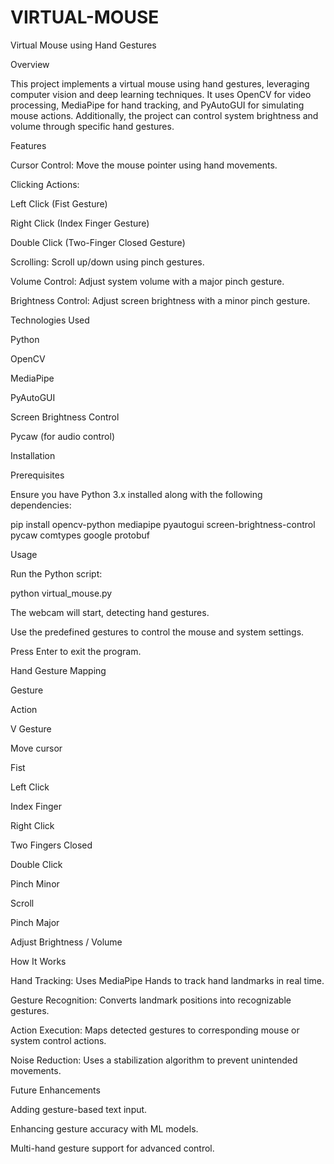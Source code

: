 # VIRTUAL-MOUSE
Virtual Mouse using Hand Gestures

Overview

This project implements a virtual mouse using hand gestures, leveraging computer vision and deep learning techniques. It uses OpenCV for video processing, MediaPipe for hand tracking, and PyAutoGUI for simulating mouse actions. Additionally, the project can control system brightness and volume through specific hand gestures.

Features

Cursor Control: Move the mouse pointer using hand movements.

Clicking Actions:

Left Click (Fist Gesture)

Right Click (Index Finger Gesture)

Double Click (Two-Finger Closed Gesture)

Scrolling: Scroll up/down using pinch gestures.

Volume Control: Adjust system volume with a major pinch gesture.

Brightness Control: Adjust screen brightness with a minor pinch gesture.

Technologies Used

Python

OpenCV

MediaPipe

PyAutoGUI

Screen Brightness Control

Pycaw (for audio control)

Installation

Prerequisites

Ensure you have Python 3.x installed along with the following dependencies:

pip install opencv-python mediapipe pyautogui screen-brightness-control pycaw comtypes google protobuf

Usage

Run the Python script:

python virtual_mouse.py

The webcam will start, detecting hand gestures.

Use the predefined gestures to control the mouse and system settings.

Press Enter to exit the program.

Hand Gesture Mapping

Gesture

Action

V Gesture

Move cursor

Fist

Left Click

Index Finger

Right Click

Two Fingers Closed

Double Click

Pinch Minor

Scroll

Pinch Major

Adjust Brightness / Volume

How It Works

Hand Tracking: Uses MediaPipe Hands to track hand landmarks in real time.

Gesture Recognition: Converts landmark positions into recognizable gestures.

Action Execution: Maps detected gestures to corresponding mouse or system control actions.

Noise Reduction: Uses a stabilization algorithm to prevent unintended movements.

Future Enhancements

Adding gesture-based text input.

Enhancing gesture accuracy with ML models.

Multi-hand gesture support for advanced control.
